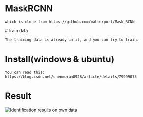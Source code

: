 # MaskRCNN

```
which is clone from https://github.com/matterport/Mask_RCNN
```

#Train data

```
The training data is already in it, and you can try to train.
```

# Install(windows & ubuntu)

```
You can read this: https://blog.csdn.net/chenmoran0928/article/details/79999073
```

# Result

![Identification results on own data](https://github.com/bleakie/MaskRCNN/blob/master/result/1.png)
